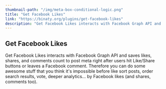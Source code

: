 ```yaml
---
thumbnail-path: "/img/meta-box-conditional-logic.png"
title: "Get Facebook Likes"
link: "https://binaty.org/plugins/get-facebook-likes"
description: "Get Facebook Likes interacts with Facebook Graph API and saves likes, shares, and comments count to post meta right after users hit Like/Share buttons or leaves a Facebook comment. Therefore you can do some awesome stuff that you think it's impossible before like sort posts, order search results, vote, deeper analytics... by Facebook likes (and shares, comments too)."
---
```


## Get Facebook Likes

Get Facebook Likes interacts with Facebook Graph API and saves likes, shares, and comments count to post meta right after users hit Like/Share buttons or leaves a Facebook comment. Therefore you can do some awesome stuff that you think it's impossible before like sort posts, order search results, vote, deeper analytics... by Facebook likes (and shares, comments too).